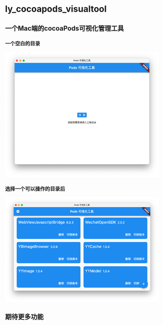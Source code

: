 # ly_cocoapods_visualtool

## 一个Mac端的cocoaPods可视化管理工具

### 一个空白的目录
![Image](screenshot/1.png)

### 选择一个可以操作的目录后
![Image](screenshot/2.png)

## 期待更多功能




